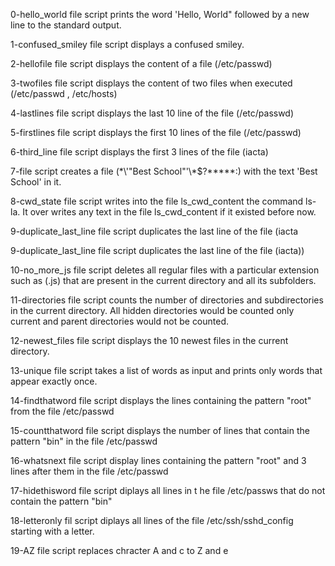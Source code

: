 0-hello_world file script prints the word 'Hello, World" followed by a new line to the standard output.

1-confused_smiley file script displays a confused smiley.

2-hellofile file script displays the content of a file (/etc/passwd)

3-twofiles file script displays the content of two files when executed (/etc/passwd , /etc/hosts)

4-lastlines file script displays the last 10 line of the file (/etc/passwd)

5-firstlines file script displays the first 10 lines of the file (/etc/passwd)

6-third_line file script displays the first 3 lines of the file (iacta)

7-file script creates a file (\*\\\'"Best School"\'\\\*$\?\*\*\*\*\*:) with the text 'Best School' in it.

8-cwd_state file script writes into the file ls_cwd_content the command ls-la. It over writes any text in the file ls_cwd_content if it existed before now.

9-duplicate_last_line file script duplicates the last line of the file (iacta

9-duplicate_last_line file script duplicates the last line of the file (iacta))

10-no_more_js file script deletes all regular files with a particular extension such as (.js) that are present in the current directory and all its subfolders.

11-directories file script counts the number of directories and subdirectories in the current directory. All hidden directories would be counted only current and parent directories would not be counted.

12-newest_files file script displays the 10 newest files in the current directory.

13-unique file script takes a list of words as input and prints only words that appear exactly once.

14-findthatword file script displays the lines containing the pattern "root" from the file /etc/passwd

15-countthatword file script displays the number of lines that contain the pattern "bin" in the file /etc/passwd

16-whatsnext file script display lines containing the pattern "root" and 3 lines after them in the file /etc/passwd

17-hidethisword file script diplays all lines in t he file /etc/passws that  do not contain the pattern "bin"

18-letteronly fil script diplays all lines of the file /etc/ssh/sshd_config starting with a letter.

19-AZ file script replaces chracter A and c to Z and e
